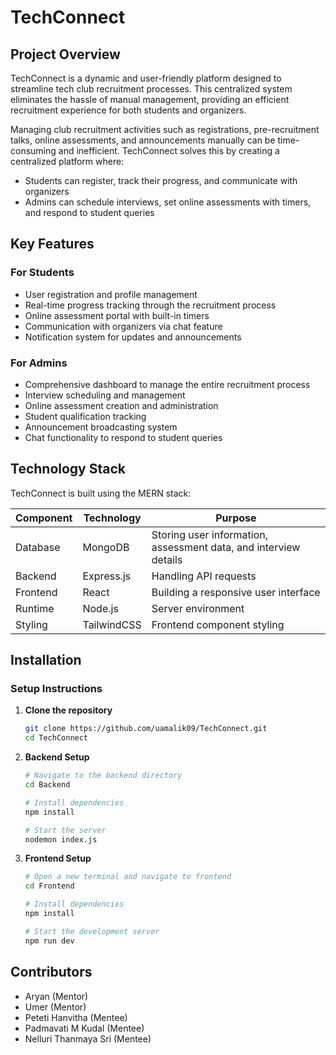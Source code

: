 # TechConnect

## Project Overview
TechConnect is a dynamic and user-friendly platform designed to streamline tech club recruitment processes. This centralized system eliminates the hassle of manual management, providing an efficient recruitment experience for both students and organizers.

Managing club recruitment activities such as registrations, pre-recruitment talks, online assessments, and announcements manually can be time-consuming and inefficient. TechConnect solves this by creating a centralized platform where:

- Students can register, track their progress, and communicate with organizers
- Admins can schedule interviews, set online assessments with timers, and respond to student queries

## Key Features

### For Students
- User registration and profile management
- Real-time progress tracking through the recruitment process
- Online assessment portal with built-in timers
- Communication with organizers via chat feature
- Notification system for updates and announcements

### For Admins
- Comprehensive dashboard to manage the entire recruitment process
- Interview scheduling and management
- Online assessment creation and administration
- Student qualification tracking
- Announcement broadcasting system
- Chat functionality to respond to student queries

## Technology Stack

TechConnect is built using the MERN stack:

| Component | Technology | Purpose |
|-----------|------------|---------|
| Database | MongoDB | Storing user information, assessment data, and interview details |
| Backend | Express.js | Handling API requests |
| Frontend | React | Building a responsive user interface |
| Runtime | Node.js | Server environment |
| Styling | TailwindCSS | Frontend component styling |


## Installation

### Setup Instructions

1. **Clone the repository**
   ```bash
   git clone https://github.com/uamalik09/TechConnect.git
   cd TechConnect
   ```

2. **Backend Setup**
   ```bash
   # Navigate to the backend directory
   cd Backend

   # Install dependencies
   npm install

   # Start the server
   nodemon index.js
   ```

3. **Frontend Setup**
   ```bash
   # Open a new terminal and navigate to frontend
   cd Frontend

   # Install dependencies
   npm install

   # Start the development server
   npm run dev
   ```


## Contributors
- Aryan (Mentor)
- Umer (Mentor)
- Peteti Hanvitha (Mentee)
- Padmavati M Kudal (Mentee)
- Nelluri Thanmaya Sri (Mentee)


